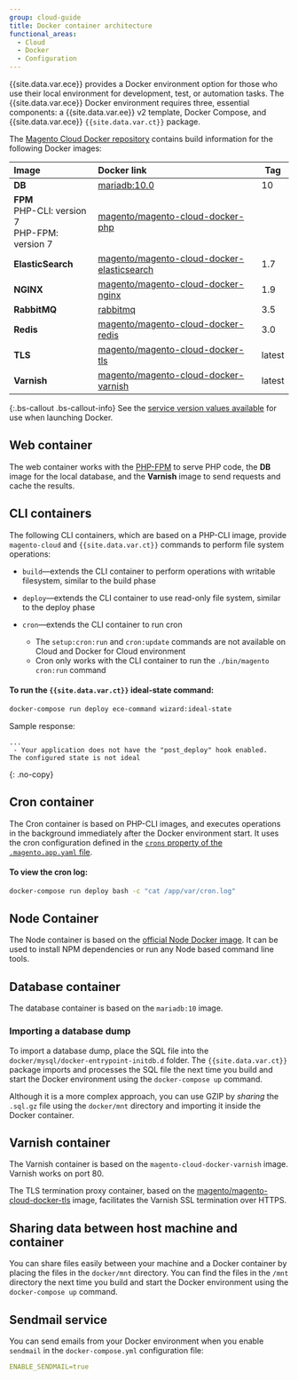 ```yaml
---
group: cloud-guide
title: Docker container architecture
functional_areas:
  - Cloud
  - Docker
  - Configuration
---
```


{{site.data.var.ece}} provides a Docker environment option for those who use their local environment for development, test, or automation tasks. The {{site.data.var.ece}} Docker environment requires three, essential components: a {{site.data.var.ee}} v2 template, Docker Compose, and {{site.data.var.ece}} `{{site.data.var.ct}}` package.

The [Magento Cloud Docker repository](https://github.com/magento/magento-cloud-docker) contains build information for the following Docker images:

Image | Docker link | Tag
:---- | :---------- | ----------
**DB** | [mariadb:10.0](https://hub.docker.com/_/mariadb) | 10
**FPM**<br>PHP-CLI: version 7<br>PHP-FPM: version 7 | [magento/magento-cloud-docker-php](https://hub.docker.com/r/magento/magento-cloud-docker-php)
**ElasticSearch** | [magento/magento-cloud-docker-elasticsearch](https://hub.docker.com/r/magento/magento-cloud-docker-elasticsearch) | 1.7
**NGINX** |[magento/magento-cloud-docker-nginx](https://hub.docker.com/r/magento/magento-cloud-docker-nginx) | 1.9
**RabbitMQ** | [rabbitmq](https://hub.docker.com/_/rabbitmq) | 3.5
**Redis** | [magento/magento-cloud-docker-redis](https://hub.docker.com/r/magento/magento-cloud-docker-redis) | 3.0
**TLS** | [magento/magento-cloud-docker-tls](https://hub.docker.com/r/magento/magento-cloud-docker-tls) | latest
**Varnish** | [magento/magento-cloud-docker-varnish](https://hub.docker.com/r/magento/magento-cloud-docker-varnish) | latest

{:.bs-callout .bs-callout-info}
See the [service version values available]({{page.baseurl}}/cloud/docker/docker-config.html) for use when launching Docker.

## Web container

The web container works with the [PHP-FPM](https://php-fpm.org) to serve PHP code, the **DB** image for the local database, and the **Varnish** image to send requests and cache the results.

## CLI containers

The following CLI containers, which are based on a PHP-CLI image, provide `magento-cloud` and `{{site.data.var.ct}}` commands to perform file system operations:

-  `build`—extends the CLI container to perform operations with writable filesystem, similar to the build phase
-  `deploy`—extends the CLI container to use read-only file system, similar to the deploy phase
-  `cron`—extends the CLI container to run cron

    -  The `setup:cron:run` and `cron:update` commands are not available on Cloud and Docker for Cloud environment
    -  Cron only works with the CLI container to run the `./bin/magento cron:run` command

#### To run the `{{site.data.var.ct}}` ideal-state command:

```bash
docker-compose run deploy ece-command wizard:ideal-state
```

Sample response:

```terminal
...
 - Your application does not have the "post_deploy" hook enabled.
The configured state is not ideal
```
{: .no-copy}

## Cron container

The Cron container is based on PHP-CLI images, and executes operations in the background immediately after the Docker environment start. It uses the cron configuration defined in the [`crons` property of the `.magento.app.yaml` file]({{page.baseurl}}/cloud/project/project-conf-files_magento-app.html#crons).

#### To view the cron log:

```bash
docker-compose run deploy bash -c "cat /app/var/cron.log"
```

## Node Container

The Node container is based on the [official Node Docker image](https://hub.docker.com/_/node/). It can be used to install NPM dependencies or run any Node based command line tools.

## Database container

The database container is based on the `mariadb:10` image.

### Importing a database dump

To import a database dump, place the SQL file into the `docker/mysql/docker-entrypoint-initdb.d` folder. The `{{site.data.var.ct}}` package imports and processes the SQL file the next time you build and start the Docker environment using the `docker-compose up` command.

Although it is a more complex approach, you can use GZIP by _sharing_ the `.sql.gz` file using the `docker/mnt` directory and importing it inside the Docker container.

## Varnish container

The Varnish container is based on the `magento-cloud-docker-varnish` image. Varnish works on port 80.

The TLS termination proxy container, based on the  [magento/magento-cloud-docker-tls](https://hub.docker.com/r/magento/magento-cloud-docker-tls) image, facilitates the Varnish SSL termination over HTTPS.

## Sharing data between host machine and container

You can share files easily between your machine and a Docker container by placing the files in the `docker/mnt` directory. You can find the files in the `/mnt` directory the next time you build and start the Docker environment using the `docker-compose up` command.

## Sendmail service

You can send emails from your Docker environment when you enable `sendmail` in the `docker-compose.yml` configuration file:

```yaml
ENABLE_SENDMAIL=true
```
